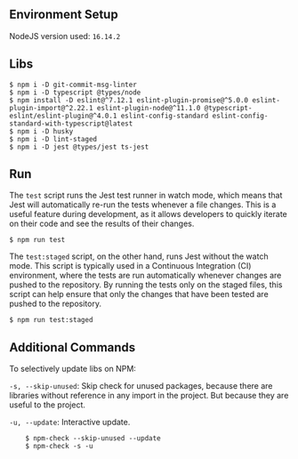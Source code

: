 ## Environment Setup
NodeJS version used: `16.14.2`

## Libs
    $ npm i -D git-commit-msg-linter
    $ npm i -D typescript @types/node
    $ npm install -D eslint@^7.12.1 eslint-plugin-promise@^5.0.0 eslint-plugin-import@^2.22.1 eslint-plugin-node@^11.1.0 @typescript-eslint/eslint-plugin@^4.0.1 eslint-config-standard eslint-config-standard-with-typescript@latest
    $ npm i -D husky
    $ npm i -D lint-staged
    $ npm i -D jest @types/jest ts-jest

## Run
The `test` script runs the Jest test runner in watch mode, which means that Jest will automatically re-run the tests whenever a file changes. This is a useful feature during development, as it allows developers to quickly iterate on their code and see the results of their changes.

    $ npm run test

The `test:staged` script, on the other hand, runs Jest without the watch mode. This script is typically used in a Continuous Integration (CI) environment, where the tests are run automatically whenever changes are pushed to the repository. By running the tests only on the staged files, this script can help ensure that only the changes that have been tested are pushed to the repository.

    $ npm run test:staged

## Additional Commands

To selectively update libs on NPM:

`-s, --skip-unused`: Skip check for unused packages, because there are libraries without reference in any import in the project. But because they are useful to the project.

`-u, --update`: Interactive update.

        $ npm-check --skip-unused --update
        $ npm-check -s -u


